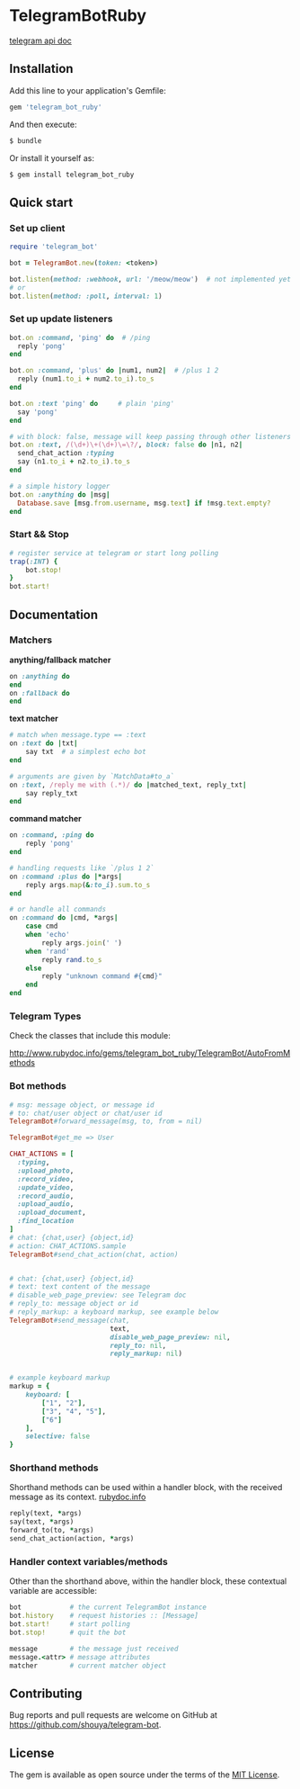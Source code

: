 # TelegramBotRuby

[telegram api doc](https://core.telegram.org/bots/api)


## Installation

Add this line to your application's Gemfile:

```ruby
gem 'telegram_bot_ruby'
```

And then execute:

```bash
$ bundle
```

Or install it yourself as:

```bash
$ gem install telegram_bot_ruby
```

## Quick start

### Set up client

```ruby
require 'telegram_bot'

bot = TelegramBot.new(token: <token>)

bot.listen(method: :webhook, url: '/meow/meow')  # not implemented yet
# or
bot.listen(method: :poll, interval: 1)
```

### Set up update listeners

```ruby
bot.on :command, 'ping' do  # /ping
  reply 'pong'
end

bot.on :command, 'plus' do |num1, num2|  # /plus 1 2
  reply (num1.to_i + num2.to_i).to_s
end

bot.on :text 'ping' do     # plain 'ping'
  say 'pong'
end

# with block: false, message will keep passing through other listeners
bot.on :text, /(\d+)\+(\d+)\=\?/, block: false do |n1, n2|
  send_chat_action :typing
  say (n1.to_i + n2.to_i).to_s
end

# a simple history logger
bot.on :anything do |msg|
  Database.save [msg.from.username, msg.text] if !msg.text.empty?
end
```

### Start && Stop

```ruby
# register service at telegram or start long polling
trap(:INT) {
    bot.stop!
}
bot.start!
```

## Documentation

### Matchers

**anything/fallback matcher**

```ruby
on :anything do
end
on :fallback do
end
```

**text matcher**

```ruby
# match when message.type == :text
on :text do |txt|
    say txt  # a simplest echo bot
end

# arguments are given by `MatchData#to_a`
on :text, /reply me with (.*)/ do |matched_text, reply_txt|
    say reply_txt
end
```

**command matcher**

```ruby
on :command, :ping do
    reply 'pong'
end

# handling requests like `/plus 1 2`
on :command :plus do |*args|
    reply args.map(&:to_i).sum.to_s
end

# or handle all commands
on :command do |cmd, *args|
    case cmd
    when 'echo'
        reply args.join(' ')
    when 'rand'
        reply rand.to_s
    else
        reply "unknown command #{cmd}"
    end
end
```

### Telegram Types

Check the classes that include this module:

http://www.rubydoc.info/gems/telegram_bot_ruby/TelegramBot/AutoFromMethods

### Bot methods

```ruby
# msg: message object, or message id
# to: chat/user object or chat/user id
TelegramBot#forward_message(msg, to, from = nil)

TelegramBot#get_me => User

CHAT_ACTIONS = [
  :typing,
  :upload_photo,
  :record_video,
  :update_video,
  :record_audio,
  :upload_audio,
  :upload_document,
  :find_location
]
# chat: {chat,user} {object,id}
# action: CHAT_ACTIONS.sample
TelegramBot#send_chat_action(chat, action)


# chat: {chat,user} {object,id}
# text: text content of the message
# disable_web_page_preview: see Telegram doc
# reply_to: message object or id
# reply_markup: a keyboard markup, see example below
TelegramBot#send_message(chat,
                         text,
                         disable_web_page_preview: nil,
                         reply_to: nil,
                         reply_markup: nil)


# example keyboard markup
markup = {
    keyboard: [
        ["1", "2"],
        ["3", "4", "5"],
        ["6"]
    ],
    selective: false
}
```

### Shorthand methods

Shorthand methods can be used within a handler block, with the
received message as its context. [rubydoc.info](http://www.rubydoc.info/gems/telegram_bot_ruby/TelegramBot/ShorthandMethods)

```ruby
reply(text, *args)
say(text, *args)
forward_to(to, *args)
send_chat_action(action, *args)
```

### Handler context variables/methods

Other than the shorthand above, within the handler block, these
contextual variable are accessible:

```ruby
bot            # the current TelegramBot instance
bot.history    # request histories :: [Message]
bot.start!     # start polling
bot.stop!      # quit the bot

message        # the message just received
message.<attr> # message attributes
matcher        # current matcher object
```


## Contributing

Bug reports and pull requests are welcome on GitHub at https://github.com/shouya/telegram-bot.


## License

The gem is available as open source under the terms of the [MIT License](http://opensource.org/licenses/MIT).
